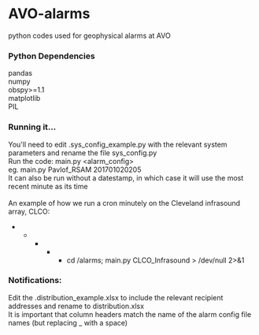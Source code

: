 # AVO-alarms
python codes used for geophysical alarms at AVO

### Python Dependencies
pandas<br>
numpy<br>
obspy>=1.1<br>
matplotlib<br>
PIL<br>

### Running it...
You'll need to edit .sys_config_example.py with the relevant system parameters and rename the file sys_config.py<br>
Run the code:
main.py <alarm_config> <datetime str> <br>
eg. main.py Pavlof_RSAM 201701020205<br>
It can also be run without a datestamp, in which case it will use the most recent minute as its time<br><br>
An example of how we run a cron minutely on the Cleveland infrasound array, CLCO:<br>
* * * * * cd /alarms; main.py CLCO_Infrasound > /dev/null 2>&1


### Notifications:
Edit the .distribution_example.xlsx to include the relevant recipient addresses and rename to distribution.xlsx<br>
It is important that column headers match the name of the alarm config file names (but replacing _ with a space)

